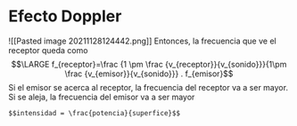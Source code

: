 # Efecto Doppler
![[Pasted image 20211128124442.png]]
Entonces, la frecuencia que ve el receptor queda como 
$$\LARGE f_{receptor}=\frac {1 \pm \frac {v_{receptor}}{v_{sonido}}}{1\pm \frac {v_{emisor}}{v_{sonido}}} . f_{emisor}$$
Si el emisor se acerca al receptor, la frecuencia del receptor va a ser mayor. Si se aleja, la frecuencia del emisor va a ser mayor

	$$intensidad = \frac{potencia}{superfice}$$